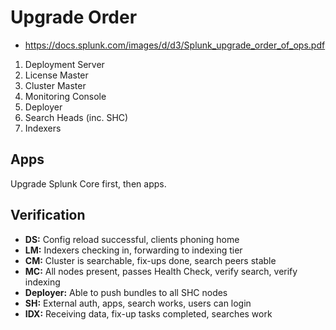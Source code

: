 # Upgrade Order

- https://docs.splunk.com/images/d/d3/Splunk_upgrade_order_of_ops.pdf

1. Deployment Server
2. License Master
3. Cluster Master
4. Monitoring Console
5. Deployer
6. Search Heads (inc. SHC)
7. Indexers

## Apps

Upgrade Splunk Core first, then apps.

## Verification

- **DS:** Config reload successful, clients phoning home
- **LM:** Indexers checking in, forwarding to indexing tier
- **CM:** Cluster is searchable, fix-ups done, search peers stable
- **MC:** All nodes present, passes Health Check, verify search, verify indexing
- **Deployer:** Able to push bundles to all SHC nodes
- **SH:** External auth, apps, search works, users can login
- **IDX:** Receiving data, fix-up tasks completed, searches work
